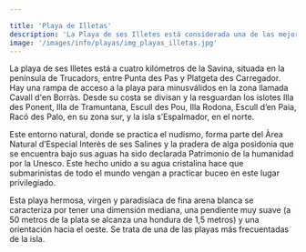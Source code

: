 ```yaml
---

title: 'Playa de Illetas'
description: 'La Playa de ses Illetes está considerada una de las mejores playas del mundo debido a sus cristalinas aguas turquesas y su fina arena.'
image: '/images/info/playas/img_playas_illetas.jpg'
---
```

La playa de ses Illetes está a cuatro kilómetros de la Savina, situada en la península de Trucadors, entre Punta des Pas y Platgeta des Carregador. Hay una rampa de acceso a la playa para minusválidos en la zona llamada Cavall d'en Borràs. Desde su costa se divisan y la resguardan los islotes Illa des Ponent, Illa de Tramuntana, Escull des Pou, Illa Rodona, Escull d’en Paia, Racó des Palo, en su zona sur, y la isla s’Espalmador, en el norte.

Este entorno natural, donde se practica el nudismo, forma parte del Àrea Natural d’Especial Interès de ses Salines y la pradera de alga posidonia que se encuentra bajo sus aguas ha sido declarada Patrimonio de la humanidad por la Unesco. Este hecho unido a su agua cristalina hace que submarinistas de todo el mundo vengan a practicar buceo en este lugar privilegiado. 

Esta playa hermosa, virgen y paradisíaca de fina arena blanca se caracteriza por tener una dimensión mediana, una pendiente muy suave (a 50 metros de la plata se alcanza una hondura de 1,5 metros) y una orientación hacia el oeste. Se trata de una de las playas más frecuentadas de la isla.